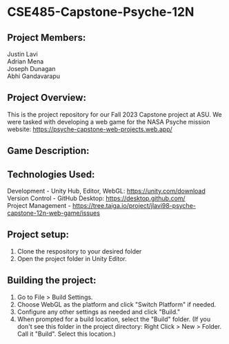 # CSE485-Capstone-Psyche-12N

## Project Members: 
Justin Lavi  
Adrian Mena  
Joseph Dunagan  
Abhi Gandavarapu  

## Project Overview:
This is the project repository for our Fall 2023 Capstone project at ASU. We were tasked with 
developing a web game for the NASA Psyche mission website: https://psyche-capstone-web-projects.web.app/  

## Game Description:  


## Technologies Used:  
Development - Unity Hub, Editor, WebGL: https://unity.com/download  
Version Control - GitHub Desktop: https://desktop.github.com/  
Project Management - https://tree.taiga.io/project/jlavi98-psyche-capstone-12n-web-game/issues  

## Project setup:  
1. Clone the respository to your desired folder
2. Open the project folder in Unity Editor.

## Building the project:  
1. Go to File > Build Settings.
2. Choose WebGL as the platform and click "Switch Platform" if needed.
3. Configure any other settings as needed and click "Build."
4. When prompted for a build location, select the "Build" folder. (If you don't see this folder in the project directory: Right Click > New > Folder. Call it "Build". Select this location.)


